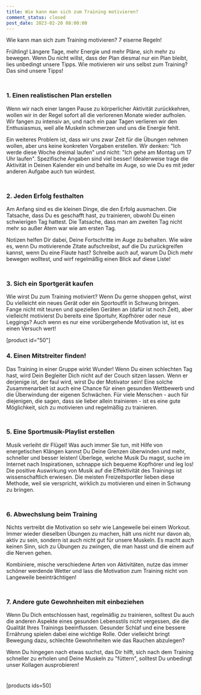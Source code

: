 ```yaml
---
title: Wie kann man sich zum Training motivieren?
comment_status: closed
post_date: 2023-02-20 08:00:00
---
```


<!-- wp:paragraph -->
<p>Wie kann man sich zum Training motivieren? 7 eiserne Regeln!</p>
<!-- /wp:paragraph -->

<!-- wp:paragraph -->
<p>Frühling! Längere Tage, mehr Energie und mehr Pläne, sich mehr zu bewegen. Wenn Du nicht willst, dass der Plan diesmal nur ein Plan bleibt, lies unbedingt unsere Tipps. Wie motivieren wir uns selbst zum Training? Das sind unsere Tipps!</p>
<!-- /wp:paragraph -->

<!-- wp:spacer {"height":"10px"} -->
<div style="height:10px" aria-hidden="true" class="wp-block-spacer"></div>
<!-- /wp:spacer -->

<!-- wp:heading {"level":3} -->
<h3>1. Einen realistischen Plan erstellen</h3>
<!-- /wp:heading -->

<!-- wp:paragraph -->
<p>Wenn wir nach einer langen Pause zu körperlicher Aktivität zurückkehren, wollen wir in der Regel sofort all die verlorenen Monate wieder aufholen. Wir fangen zu intensiv an, und nach ein paar Tagen verlieren wir den Enthusiasmus, weil alle Muskeln schmerzen und uns die Energie fehlt.</p>
<!-- /wp:paragraph -->

<!-- wp:paragraph -->
<p>Ein weiteres Problem ist, dass wir uns zwar Zeit für die Übungen nehmen wollen, aber uns keine konkreten Vorgaben erstellen. Wir denken: "Ich werde diese Woche dreimal laufen" und nicht: "Ich gehe am Montag um 17 Uhr laufen". Spezifische Angaben sind viel besser! Idealerweise trage die Aktivität in Deinen Kalender ein und behalte im Auge, so wie Du es mit jeder anderen Aufgabe auch tun würdest.</p>
<!-- /wp:paragraph -->

<!-- wp:spacer {"height":"10px"} -->
<div style="height:10px" aria-hidden="true" class="wp-block-spacer"></div>
<!-- /wp:spacer -->

<!-- wp:heading {"level":3} -->
<h3>2. Jeden Erfolg festhalten</h3>
<!-- /wp:heading -->

<!-- wp:paragraph -->
<p>Am Anfang sind es die kleinen Dinge, die den Erfolg ausmachen. Die Tatsache, dass Du es geschafft hast, zu trainieren, obwohl Du einen schwierigen Tag hattest. Die Tatsache, dass man am zweiten Tag nicht mehr so außer Atem war wie am ersten Tag.</p>
<!-- /wp:paragraph -->

<!-- wp:paragraph -->
<p>Notizen helfen Dir dabei, Deine Fortschritte im Auge zu behalten. Wie wäre es, wenn Du motivierende Zitate aufschreibst, auf die Du zurückgreifen kannst, wenn Du eine Flaute hast? Schreibe auch auf, warum Du Dich mehr bewegen wolltest, und wirf regelmäßig einen Blick auf diese Liste!</p>
<!-- /wp:paragraph -->

<!-- wp:spacer {"height":"10px"} -->
<div style="height:10px" aria-hidden="true" class="wp-block-spacer"></div>
<!-- /wp:spacer -->

<!-- wp:heading {"level":3} -->
<h3>3. Sich ein Sportgerät kaufen</h3>
<!-- /wp:heading -->

<!-- wp:paragraph -->
<p>Wie wirst Du zum Training motiviert? Wenn Du gerne shoppen gehst, wirst Du vielleicht ein neues Gerät oder ein Sportoutfit in Schwung bringen. Fange nicht mit teuren und speziellen Geräten an (dafür ist noch Zeit), aber vielleicht motivierst Du bereits eine Sportuhr, Kopfhörer oder neue Leggings? Auch wenn es nur eine vorübergehende Motivation ist, ist es einen Versuch wert!</p>
<!-- /wp:paragraph -->

<!-- wp:shortcode -->
[product id="50"]
<!-- /wp:shortcode -->

<!-- wp:heading {"level":3} -->
<h3>4. Einen Mitstreiter finden!</h3>
<!-- /wp:heading -->

<!-- wp:paragraph -->
<p>Das Training in einer Gruppe wirkt Wunder! Wenn Du einen schlechten Tag hast, wird Dein Begleiter Dich nicht auf der Couch sitzen lassen. Wenn er derjenige ist, der faul wird, wirst Du der Motivator sein! Eine solche Zusammenarbeit ist auch eine Chance für einen gesunden Wettbewerb und die Überwindung der eigenen Schwächen. Für viele Menschen - auch für diejenigen, die sagen, dass sie lieber allein trainieren - ist es eine gute Möglichkeit, sich zu motivieren und regelmäßig zu trainieren.</p>
<!-- /wp:paragraph -->

<!-- wp:spacer {"height":"10px"} -->
<div style="height:10px" aria-hidden="true" class="wp-block-spacer"></div>
<!-- /wp:spacer -->

<!-- wp:heading {"level":3} -->
<h3>5. Eine Sportmusik-Playlist erstellen</h3>
<!-- /wp:heading -->

<!-- wp:paragraph -->
<p>Musik verleiht dir Flügel! Was auch immer Sie tun, mit Hilfe von energetischen Klängen kannst Du Deine Grenzen überwinden und mehr, schneller und besser leisten! Überlege, welche Musik Du magst, suche im Internet nach Inspirationen, schnappe sich bequeme Kopfhörer und leg los! Die positive Auswirkung von Musik auf die Effektivität des Trainings ist wissenschaftlich erwiesen. Die meisten Freizeitsportler lieben diese Methode, weil sie verspricht, wirklich zu motivieren und einen in Schwung zu bringen.</p>
<!-- /wp:paragraph -->

<!-- wp:spacer {"height":"10px"} -->
<div style="height:10px" aria-hidden="true" class="wp-block-spacer"></div>
<!-- /wp:spacer -->

<!-- wp:heading {"level":3} -->
<h3>6. Abwechslung beim Training</h3>
<!-- /wp:heading -->

<!-- wp:paragraph -->
<p>Nichts vertreibt die Motivation so sehr wie Langeweile bei einem Workout. Immer wieder dieselben Übungen zu machen, hält uns nicht nur davon ab, aktiv zu sein, sondern ist auch nicht gut für unsere Muskeln. Es macht auch keinen Sinn, sich zu Übungen zu zwingen, die man hasst und die einem auf die Nerven gehen.</p>
<!-- /wp:paragraph -->

<!-- wp:paragraph -->
<p>Kombiniere, mische verschiedene Arten von Aktivitäten, nutze das immer schöner werdende Wetter und lass die Motivation zum Training nicht von Langeweile beeinträchtigen!</p>
<!-- /wp:paragraph -->

<!-- wp:spacer {"height":"10px"} -->
<div style="height:10px" aria-hidden="true" class="wp-block-spacer"></div>
<!-- /wp:spacer -->

<!-- wp:heading {"level":3} -->
<h3>7. Andere gute Gewohnheiten mit einbeziehen</h3>
<!-- /wp:heading -->

<!-- wp:paragraph -->
<p>Wenn Du Dich entschlossen hast, regelmäßig zu trainieren, solltest Du auch die anderen Aspekte eines gesunden Lebensstils nicht vergessen, die die Qualität Ihres Trainings beeinflussen. Gesunder Schlaf und eine bessere Ernährung spielen dabei eine wichtige Rolle. Oder vielleicht bringt Bewegung dazu, schlechte Gewohnheiten wie das Rauchen abzulegen?</p>
<!-- /wp:paragraph -->

<!-- wp:paragraph -->
<p>Wenn Du hingegen nach etwas suchst, das Dir hilft, sich nach dem Training schneller zu erholen und Deine Muskeln zu "füttern", solltest Du unbedingt unser Kollagen ausprobieren!</p>
<!-- /wp:paragraph -->

<!-- wp:spacer {"height":"10px"} -->
<div style="height:10px" aria-hidden="true" class="wp-block-spacer"></div>
<!-- /wp:spacer -->

<!-- wp:shortcode -->
[products ids=50]
<!-- /wp:shortcode -->